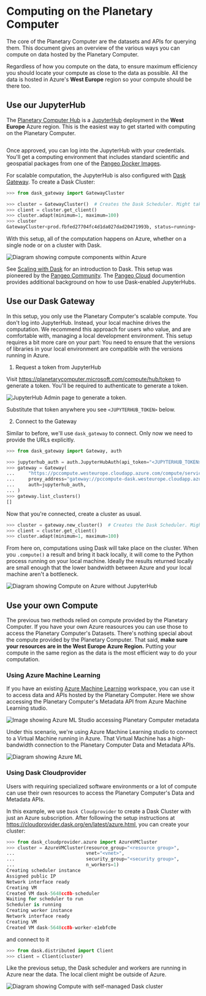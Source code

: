 # Computing on the Planetary Computer

The core of the Planetary Computer are the datasets and APIs for querying them. This document gives an overview of the various ways you can compute on data hosted by the Planetary Computer.

Regardless of how you compute on the data, to ensure maximum efficiency you should locate your compute as close to the data as possible.
All the data is hosted in Azure's **West Europe** region so your compute should be there too.

## Use our JupyterHub

The [Planetary Computer Hub](https://planetarycomputer.microsoft.com/compute) is a [JupyterHub](https://jupyterhub.readthedocs.io/en/stable/) deployment in the **West Europe** Azure region. This is the easiest way to get started with computing on the Planetary Computer.

```{note} Fill out [this form](https://planetarycomputer.microsoft.com/account/request) to request access to the Planetary Computer Hub.
```
Once approved, you can log into the JupyterHub with your credentials. You'll get a computing environment that includes standard scientific and geospatial packages from one of the [Pangeo Docker Images](https://github.com/pangeo-data/pangeo-docker-images#pangeo-docker-images).

For scalable computation, the JupyterHub is also configured with [Dask Gateway](https://gateway.dask.org/). To create a Dask Cluster:

```python
>>> from dask_gateway import GatewayCluster

>>> cluster = GatewayCluster()  # Creates the Dask Scheduler. Might take a minute.
>>> client = cluster.get_client()
>>> cluster.adapt(minimum=1, maximum=100)
>>> cluster
GatewayCluster<prod.fbfed27704fc4d1da027dad20471993b, status=running>
```

With this setup, all of the computation happens on Azure, whether on a single node or on a cluster with Dask.

![Diagram showing compute components within Azure](images/jupyterhub-diagram.png)

See [Scaling with Dask](../quickstarts/scale-with-dask.md) for an introduction to Dask. This setup was pioneered by the [Pangeo Community](https://pangeo.io/). The [Pangeo Cloud](https://pangeo.io/cloud.html) documention provides additional background on how to use Dask-enabled JupyterHubs.

## Use our Dask Gateway

In this setup, you only use the Planetary Computer's scalable compute. You don't log into JupyterHub. Instead, your local machine drives the computation.
We recommend this approach for users who value, and are comfortable with, managing a local development environment. This setup requires a bit more care on your part: You need to ensure that the versions of libraries in your local environment are compatible with the versions running in Azure.

1. Request a token from JupyterHub

Visit <https://planetarycomputer.microsoft.com/compute/hub/token> to generate a token. You'll be required to authenticate to generate a token.

![JupyterHub Admin page to generate a token.](images/hub-token.png)

Substitute that token anywhere you see `<JUPYTERHUB_TOKEN>` below.

2. Connect to the Gateway

Similar to before, we'll use `dask_gateway` to connect. Only now we need to provide the URLs explicitly.

```python
>>> from dask_gateway import Gateway, auth

>>> jupyterhub_auth = auth.JupyterHubAuth(api_token="<JUPYTERHUB_TOKEN>")  # from step 1
>>> gateway = Gateway(
...     "https://pccompute.westeurope.cloudapp.azure.com/compute/services/dask-gateway/",
...     proxy_address="gateway://pccompute-dask.westeurope.cloudapp.azure.com",
...     auth=jupyterhub_auth,
... )
>>> gateway.list_clusters()
[]
```

Now that you're connected, create a cluster as usual.

```python
>>> cluster = gateway.new_cluster()  # Creates the Dask Scheduler. Might take a minute.
>>> client = cluster.get_client()
>>> cluster.adapt(minimum=1, maximum=100)
```

From here on, computations using Dask will take place on the cluster. When you `.compute()` a result and bring it back locally,
it will come to the Python process running on your local machine. Ideally the results returned locally are small enough that the
lower bandwidth between Azure and your local machine aren't a bottleneck.

![Diagram showing Compute on Azure without JupyterHub](images/gateway-diagram.png)

## Use your own Compute

The previous two methods relied on compute provided by the Planetary Computer. If you have your own Azure reasources you can use those to access the Planetary Computer's Datasets. There's nothing special about the compute provided by the Planetary Computer.
That said, **make sure your resources are in the West Europe Azure Region.** Putting your compute in the same region as the data is the most efficient way to do your computation.

### Using Azure Machine Learning

If you have an existing [Azure Machine Learning](https://docs.microsoft.com/en-us/azure/machine-learning/) workspace, you can use it to access data and APIs hosted by the Planetary Computer.
Here we show accessing the Planetary Computer's Metadata API from Azure Machine Learning studio.

![Image showing Azure ML Studio accessing Planetary Computer metadata](images/aml.png)

Under this scenario, we're using Azure Machine Learning studio to connect to a Virtual Machine running in Azure. That Virtual Machine has a high-bandwidth connection to the Planetary Computer Data and Metadata APIs.

![Diagram showing Azure ML](images/aml-diagram.png)

### Using Dask Cloudprovider

Users with requiring specialized software environments or a lot of compute can use their own resources to access the Planetary Computer's Data and Metadata APIs.

In this example, we use `Dask Cloudprovider` to create a Dask Cluster with just an Azure subscription. After following the setup instructions at <https://cloudprovider.dask.org/en/latest/azure.html>, you can create your cluster:

```python
>>> from dask_cloudprovider.azure import AzureVMCluster
>>> cluster = AzureVMCluster(resource_group="<resource group>",
...                          vnet="<vnet>",
...                          security_group="<security group>",
...                          n_workers=1)
Creating scheduler instance
Assigned public IP
Network interface ready
Creating VM
Created VM dask-5648cc8b-scheduler
Waiting for scheduler to run
Scheduler is running
Creating worker instance
Network interface ready
Creating VM
Created VM dask-5648cc8b-worker-e1ebfc0e
```

and connect to it

```python
>>> from dask.distributed import Client
>>> client = Client(cluster)
```

Like the previous setup, the Dask scheduler and workers are running in Azure near the data. The local client might be outside of Azure.

![Diagram showing Compute with self-managed Dask cluster](images/cloudprovider-diagram.png)
